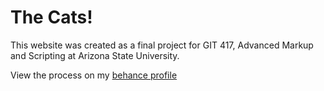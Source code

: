 # The Cats!

This website was created as a final project for GIT 417, Advanced Markup and Scripting at Arizona State University.

View the process on my [behance profile](https://www.behance.net/alisapalson1)